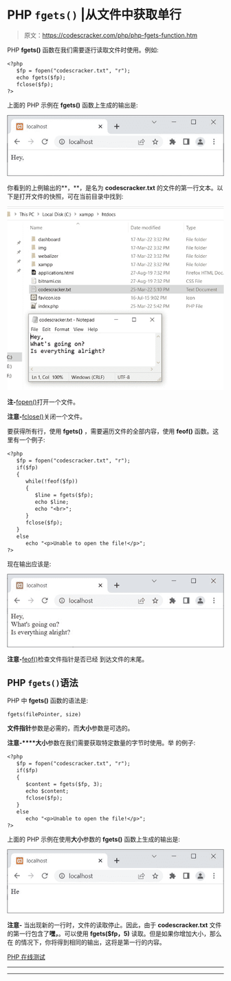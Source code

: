 # PHP `fgets()` |从文件中获取单行

> 原文：<https://codescracker.com/php/php-fgets-function.htm>

PHP **fgets()** 函数在我们需要逐行读取文件时使用。例如:

```
<?php
   $fp = fopen("codescracker.txt", "r");
   echo fgets($fp);
   fclose($fp);
?>
```

上面的 PHP 示例在 **fgets()** 函数上生成的输出是:

![php fgets function](img/ffcf1c3272f941672905a292aa62cbe1.png)

你看到的上例输出的**，**，是名为 **codescracker.txt** 的文件的第一行文本。以下是打开文件的快照，可在当前目录中找到:

![php fgets example](img/f55cd7c9fcfc28bd223e3b148db7e1d0.png)

**注-**[fopen()](/php/php-open-file.htm)打开一个文件。

**注意-**[fclose()](/php/php-close-file.htm)关闭一个文件。

要获得所有行，使用 **fgets()** ，需要遍历文件的全部内容，使用 **feof()** 函数。这里有一个例子:

```
<?php
   $fp = fopen("codescracker.txt", "r");
   if($fp)
   {
      while(!feof($fp))
      {
         $line = fgets($fp);
         echo $line;
         echo "<br>";
      }
      fclose($fp);
   }
   else
      echo "<p>Unable to open the file!</p>";
?>
```

现在输出应该是:

![php fgets get content line by line](img/424fe89345d6613108060d6ea808038b.png)

**注意-**[feof()](/php/php-feof-function.htm)检查文件指针是否已经 到达文件的末尾。

## PHP `fgets()`语法

PHP 中 **fgets()** 函数的语法是:

```
fgets(filePointer, size)
```

**文件指针**参数是必需的，而**大小**参数是可选的。

**注意-****大小**参数在我们需要获取特定数量的字节时使用。举 的例子:

```
<?php
   $fp = fopen("codescracker.txt", "r");
   if($fp)
   {
      $content = fgets($fp, 3);
      echo $content;
      fclose($fp);
   }
   else
      echo "<p>Unable to open the file!</p>";
?>
```

上面的 PHP 示例在使用**大小**参数的 **fgets()** 函数上生成的输出是:

![php fgets function example](img/71745e7195fc58bbbe2c15f8556a8e83.png)

**注意-** 当出现新的一行时，文件的读取停止。因此，由于 **codescracker.txt** 文件的第一行包含了**嘿，**。可以使用 **fgets($fp，5)** 读取。但是如果你增加大小，那么在 的情况下，你将得到相同的输出，这将是第一行的内容。

[PHP 在线测试](/exam/showtest.php?subid=8)

* * *

* * *